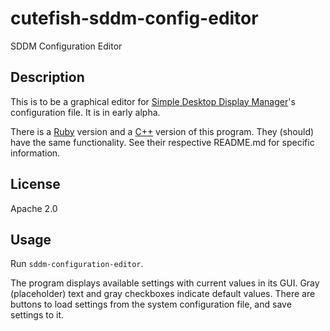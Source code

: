 # cutefish-sddm-config-editor

SDDM Configuration Editor 

## Description

This is to be a graphical editor for [Simple Desktop Display Manager](https://github.com/sddm/sddm)'s configuration file. It is in early alpha.

There is a [Ruby](https://github.com/lxqt/sddm-config-editor/blob/master/ruby) version and a [C++](https://github.com/lxqt/sddm-config-editor/blob/master/cpp) version of this program. They (should) have the same functionality. See their respective README.md for specific information.

## License

Apache 2.0

## Usage

Run `sddm-configuration-editor`.

The program displays available settings with current values in its GUI. Gray (placeholder) text and gray checkboxes indicate default values. There are buttons to load settings from the system configuration file, and save settings to it.
